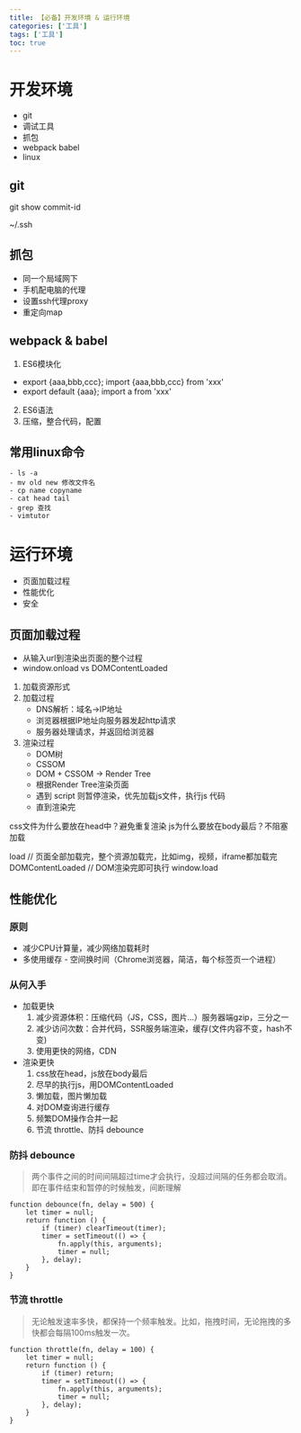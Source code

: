 ```yaml
---
title: 【必备】开发环境 & 运行环境
categories: ['工具']
tags: ['工具']
toc: true
---
```


# 开发环境

- git
- 调试工具
- 抓包
- webpack babel
- linux

## git
git show commit-id

~/.ssh

## 抓包
- 同一个局域网下
- 手机配电脑的代理
- 设置ssh代理proxy
- 重定向map

## webpack & babel
1. ES6模块化
 - export {aaa,bbb,ccc}; import {aaa,bbb,ccc} from 'xxx' 
 - export default {aaa}; import a from 'xxx'
2. ES6语法
3. 压缩，整合代码，配置

## 常用linux命令
    - ls -a
    - mv old new 修改文件名
    - cp name copyname
    - cat head tail
    - grep 查找
    - vimtutor

# 运行环境
- 页面加载过程
- 性能优化
- 安全

## 页面加载过程
- 从输入url到渲染出页面的整个过程
- window.onload vs DOMContentLoaded

1. 加载资源形式
2. 加载过程
    - DNS解析：域名->IP地址
    - 浏览器根据IP地址向服务器发起http请求
    - 服务器处理请求，并返回给浏览器
3. 渲染过程
    - DOM树
    - CSSOM
    - DOM + CSSOM -> Render Tree
    - 根据Render Tree渲染页面
    - 遇到 script 则暂停渲染，优先加载js文件，执行js 代码
    - 直到渲染完

css文件为什么要放在head中？避免重复渲染
js为什么要放在body最后？不阻塞加载

load // 页面全部加载完，整个资源加载完，比如img，视频，iframe都加载完
DOMContentLoaded // DOM渲染完即可执行
window.load

## 性能优化
### 原则
- 减少CPU计算量，减少网络加载耗时
- 多使用缓存 - 空间换时间（Chrome浏览器，简洁，每个标签页一个进程）

### 从何入手
- 加载更快
    1. 减少资源体积：压缩代码（JS，CSS，图片...）服务器端gzip，三分之一
    2. 减少访问次数：合并代码，SSR服务端渲染，缓存(文件内容不变，hash不变)
    3. 使用更快的网络，CDN
- 渲染更快
    1. css放在head，js放在body最后
    2. 尽早的执行js，用DOMContentLoaded
    3. 懒加载，图片懒加载
    4. 对DOM查询进行缓存
    5. 频繁DOM操作合并一起
    6. 节流 throttle、防抖 debounce

### 防抖 debounce
> 两个事件之间的时间间隔超过time才会执行，没超过间隔的任务都会取消。即在事件结束和暂停的时候触发，间断理解

```
function debounce(fn, delay = 500) {
    let timer = null;
    return function () {
        if (timer) clearTimeout(timer);
        timer = setTimeout(() => {
            fn.apply(this, arguments);
            timer = null;
        }, delay);
    }
}
```

### 节流 throttle
> 无论触发速率多快，都保持一个频率触发。比如，拖拽时间，无论拖拽的多快都会每隔100ms触发一次。

```
function throttle(fn, delay = 100) {
    let timer = null;
    return function () {
        if (timer) return;
        timer = setTimeout(() => {
            fn.apply(this, arguments);
            timer = null;
        }, delay);
    }
}
```